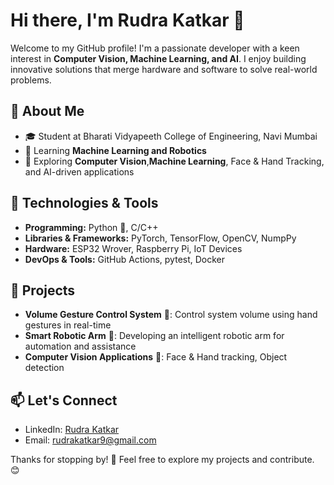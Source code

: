 # Hi there, I'm Rudra Katkar 👋

Welcome to my GitHub profile! I'm a passionate developer with a keen interest in **Computer Vision, Machine Learning, and AI**. I enjoy building innovative solutions that merge hardware and software to solve real-world problems.

## 🚀 About Me
- 🎓 Student at Bharati Vidyapeeth College of Engineering, Navi Mumbai
- 🌱 Learning **Machine Learning and Robotics**
- 🤖 Exploring **Computer Vision**,**Machine Learning**, Face & Hand Tracking, and AI-driven applications

## 🔧 Technologies & Tools
- **Programming:** Python 🐍, C/C++
- **Libraries & Frameworks:** PyTorch, TensorFlow, OpenCV, NumpPy 
- **Hardware:** ESP32 Wrover, Raspberry Pi, IoT Devices
- **DevOps & Tools:** GitHub Actions, pytest, Docker

## 📌 Projects
- **Volume Gesture Control System** 🎵: Control system volume using hand gestures in real-time
- **Smart Robotic Arm** 🤖: Developing an intelligent robotic arm for automation and assistance
- **Computer Vision Applications** 👀: Face & Hand tracking, Object detection


## 📫 Let's Connect
- LinkedIn: [Rudra Katkar](https://www.linkedin.com/in/rudra-katkar-375123287)
- Email: rudrakatkar9@gmail.com

Thanks for stopping by! 🚀 Feel free to explore my projects and contribute. 😊

